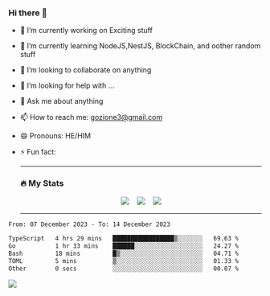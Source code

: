 ### Hi there 👋

<!--
**charlieScript/charlieScript** is a ✨ _special_ ✨ repository because its `README.md` (this file) appears on your GitHub profile.

Here are some ideas to get you started: -->

- 🔭 I’m currently working on Exciting stuff
- 🌱 I’m currently learning NodeJS,NestJS, BlockChain, and oother random stuff
- 👯 I’m looking to collaborate on anything
- 🤔 I’m looking for help with ...
- 💬 Ask me about anything
- 📫 How to reach me: gozione3@gmail.com
- 😄 Pronouns: HE/HIM
- ⚡ Fun fact:


  ---

  ### :fire: My Stats

  <div id="stats" align="center">
  <img src="http://github-readme-streak-stats.herokuapp.com?user=charlieScript&theme=dark&date_format=M%20j%5B%2C%20Y%5D" />&nbsp;&nbsp;&nbsp;
  <img src="https://github-readme-stats.vercel.app/api/top-langs/?username=charlieScript&layout=compact&theme=vision-friendly-dark"/>&nbsp;&nbsp;&nbsp;
  <img src="https://github-readme-stats.vercel.app/api?username=charlieScript&show_icons=true&theme=radical"/>
  </div>

  ---



<!--START_SECTION:waka-->

```txt
From: 07 December 2023 - To: 14 December 2023

TypeScript   4 hrs 29 mins   █████████████████▒░░░░░░░   69.63 %
Go           1 hr 33 mins    ██████░░░░░░░░░░░░░░░░░░░   24.27 %
Bash         18 mins         █▒░░░░░░░░░░░░░░░░░░░░░░░   04.71 %
TOML         5 mins          ▒░░░░░░░░░░░░░░░░░░░░░░░░   01.33 %
Other        0 secs          ░░░░░░░░░░░░░░░░░░░░░░░░░   00.07 %
```

<!--END_SECTION:waka-->
![](https://komarev.com/ghpvc/?username=charlieScript)
